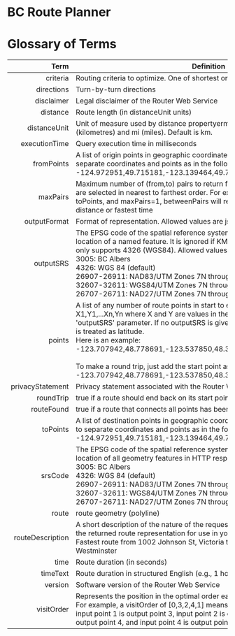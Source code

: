 # BC Route Planner
# Glossary of Terms
Term | Definition
----: | -----------
<a name="criteria">criteria</a> | Routing criteria to optimize. One of shortest or fastest. Default is shortest.
<a name="directions">directions</a> | Turn-by-turn directions
<a name="disclaimer">disclaimer</a> | Legal disclaimer of the Router Web Service
<a name="distance">distance</a> | Route length (in distanceUnit units)
<a name="distanceUnit">distanceUnit</a> | Unit of measure used by distance propertyerm. Allowed values are km (kilometres) and mi (miles). Default is km.
<a name="executionTime">executionTime</a> | Query execution time in milliseconds
<a name="fromPoints">fromPoints</a> | A list of origin points in geographic coordinates (lon/lat). Commas are used to separate coordinates and points as in the following list of two points: -124.972951,49.715181,-123.139464,49.704015
<a name="maxPairs">maxPairs</a> | Maximum number of (from,to) pairs to return for each point in fromPoints. pairs are selected in nearest to farthest order. For example, given 1 fromPoints, 10 toPoints, and maxPairs=1, betweenPairs will return the pair with the shortest distance or fastest time
<a name="outputFormat">outputFormat</a> | Format of representation. Allowed values are json, html, and kml. Default is json.
<a name="outputSRS">outputSRS</a> | The EPSG code of the spatial reference system used to state the coordination location of a named feature. It is ignored if KML output is specified since KML only supports 4326 (WGS84). Allowed values are:<br>3005: BC Albers<br>4326: WGS 84 (default)<br>26907-26911: NAD83/UTM Zones 7N through 11N<br>32607-32611: WGS84/UTM Zones 7N through 11N<br>26707-26711: NAD27/UTM Zones 7N through 11N
<a name="points">points</a> | A list of any number of route points in start to end order. Points are specified as X1,Y1,...Xn,Yn where X and Y are values in the projection specified by the 'outputSRS' parameter. If no outputSRS is given, X is treated as longitude and Y is treated as latitude.<br>Here is an example:<br>-123.707942,48.778691,-123.537850,48.382005<br><br>To make a round trip, just add the start point as in:<br>-123.707942,48.778691,-123.537850,48.382005,-123.707942,48.778691
<a name="privacyStatement">privacyStatement</a> | Privacy statement associated with the Router Web Service
<a name="roundTrip">roundTrip</a> | true if a route should end back on its start point; false otherwise
<a name="routeFound">routeFound</a> | true if a route that connects all points has been found; false otherwise
<a name="toPoints">toPoints</a> | A list of destination points in geographic coordinates (lon/lat). Commas are used to separate coordinates and points as in the following list of two points: -124.972951,49.715181,-123.139464,49.704015
<a name="srsCode">srsCode</a> | The EPSG code of the spatial reference system used to state the coordination location of all geometry features in HTTP response. Allowed values are:<br>3005: BC Albers<br>4326: WGS 84 (default)<br>26907-26911: NAD83/UTM Zones 7N through 11N<br>32607-32611: WGS84/UTM Zones 7N through 11N<br>26707-26711: NAD27/UTM Zones 7N through 11N
<a name="route">route</a> | route geometry (polyline)
<a name="routeDescription">routeDescription</a> | A short description of the nature of the requested route. This will be echoed in the returned route representation for use in your application. For example:<br>Fastest route from 1002 Johnson St, Victoria to 1105 Royal Ave, New Westminster
<a name="time">time</a> | Route duration (in seconds)
<a name="timeText">timeText</a> | Route duration in structured English (e.g., 1 hour and 15 minutes)
<a name="version">version</a> | Software version of the Router Web Service
<a name="visitOrder">visitOrder</a> | Represents the position in the optimal order each input point should appear in. For example, a visitOrder of [0,3,2,4,1] means input point 0 is output point 0, input point 1 is output point 3, input point 2 is output point 2, input point 3 is output point 4, and input point 4 is output point 1
